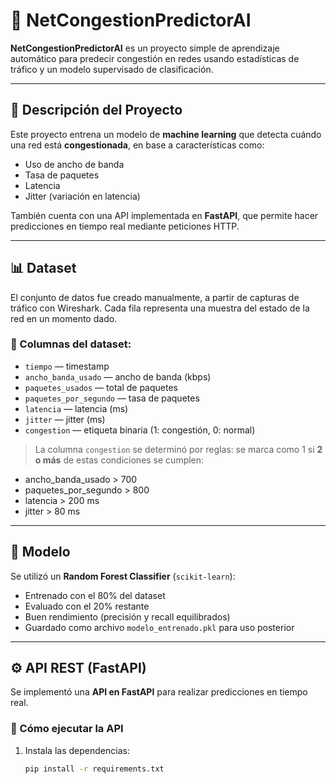 # 🚦 NetCongestionPredictorAI

**NetCongestionPredictorAI** es un proyecto simple de aprendizaje automático para predecir congestión en redes usando estadísticas de tráfico y un modelo supervisado de clasificación.

---

## 🚀 Descripción del Proyecto

Este proyecto entrena un modelo de **machine learning** que detecta cuándo una red está **congestionada**, en base a características como:

- Uso de ancho de banda
- Tasa de paquetes
- Latencia
- Jitter (variación en latencia)

También cuenta con una API implementada en **FastAPI**, que permite hacer predicciones en tiempo real mediante peticiones HTTP.

---

## 📊 Dataset

El conjunto de datos fue creado manualmente, a partir de capturas de tráfico con Wireshark. Cada fila representa una muestra del estado de la red en un momento dado.

### 🧾 Columnas del dataset:
- `tiempo` — timestamp
- `ancho_banda_usado` — ancho de banda (kbps)
- `paquetes_usados` — total de paquetes
- `paquetes_por_segundo` — tasa de paquetes
- `latencia` — latencia (ms)
- `jitter` — jitter (ms)
- `congestion` — etiqueta binaria (1: congestión, 0: normal)

> La columna `congestion` se determinó por reglas: se marca como 1 si **2 o más** de estas condiciones se cumplen:
- ancho_banda_usado > 700  
- paquetes_por_segundo > 800  
- latencia > 200 ms  
- jitter > 80 ms

---

## 🧠 Modelo

Se utilizó un **Random Forest Classifier** (`scikit-learn`):

- Entrenado con el 80% del dataset
- Evaluado con el 20% restante
- Buen rendimiento (precisión y recall equilibrados)
- Guardado como archivo `modelo_entrenado.pkl` para uso posterior

---

## ⚙️ API REST (FastAPI)

Se implementó una **API en FastAPI** para realizar predicciones en tiempo real.

### 🚀 Cómo ejecutar la API

1. Instala las dependencias:
   ```bash
   pip install -r requirements.txt
